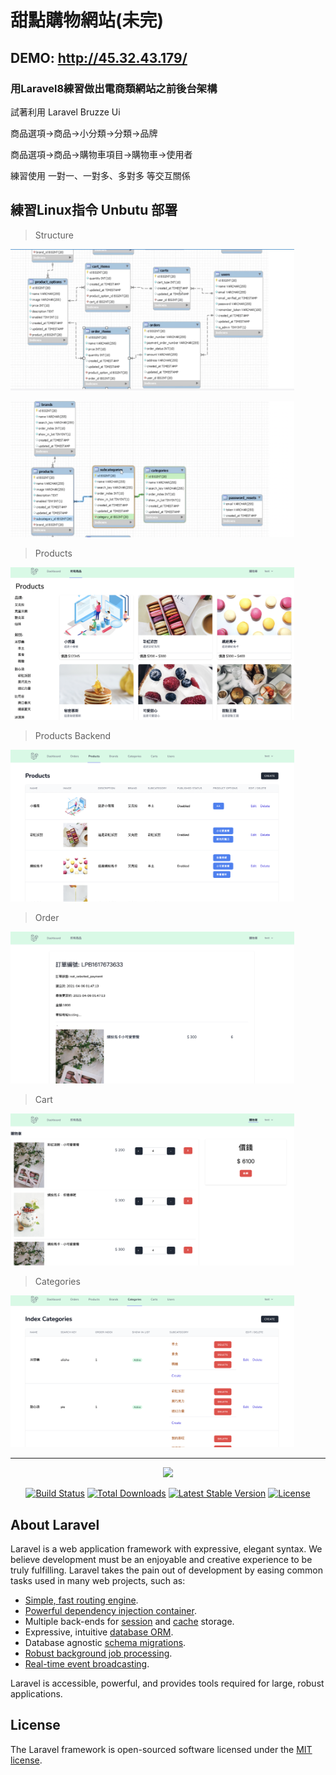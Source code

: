 # 甜點購物網站(未完)

## DEMO: http://45.32.43.179/

### 用Laravel8練習做出電商類網站之前後台架構

試著利用 Laravel Bruzze Ui

商品選項->商品->小分類->分類->品牌

商品選項->商品->購物車項目->購物車->使用者

練習使用 一對一、一對多、多對多 等交互關係

## 練習Linux指令 Unbutu 部署  

>Structure
>
<img src="img/structure.png" width="90%"></img>

<img src="img/structure2.png" width="90%"></img>

>Products
>
<img src="img/products.png" width="90%"></img>

>Products Backend
>
<img src="img/products2.png" width="90%"></img>

>Order
>
<img src="img/order.png" width="90%"></img>

>Cart
>
<img src="img/cart.png" width="90%"></img>

>Categories
>
<img src="img/categories.png" width="90%"></img>


<hr>
<p align="center"><a href="https://laravel.com" target="_blank"><img src="https://raw.githubusercontent.com/laravel/art/master/logo-lockup/5%20SVG/2%20CMYK/1%20Full%20Color/laravel-logolockup-cmyk-red.svg" width="400"></a></p>

<p align="center">
<a href="https://travis-ci.org/laravel/framework"><img src="https://travis-ci.org/laravel/framework.svg" alt="Build Status"></a>
<a href="https://packagist.org/packages/laravel/framework"><img src="https://img.shields.io/packagist/dt/laravel/framework" alt="Total Downloads"></a>
<a href="https://packagist.org/packages/laravel/framework"><img src="https://img.shields.io/packagist/v/laravel/framework" alt="Latest Stable Version"></a>
<a href="https://packagist.org/packages/laravel/framework"><img src="https://img.shields.io/packagist/l/laravel/framework" alt="License"></a>
</p>

## About Laravel

Laravel is a web application framework with expressive, elegant syntax. We believe development must be an enjoyable and creative experience to be truly fulfilling. Laravel takes the pain out of development by easing common tasks used in many web projects, such as:

- [Simple, fast routing engine](https://laravel.com/docs/routing).
- [Powerful dependency injection container](https://laravel.com/docs/container).
- Multiple back-ends for [session](https://laravel.com/docs/session) and [cache](https://laravel.com/docs/cache) storage.
- Expressive, intuitive [database ORM](https://laravel.com/docs/eloquent).
- Database agnostic [schema migrations](https://laravel.com/docs/migrations).
- [Robust background job processing](https://laravel.com/docs/queues).
- [Real-time event broadcasting](https://laravel.com/docs/broadcasting).

Laravel is accessible, powerful, and provides tools required for large, robust applications.


## License

The Laravel framework is open-sourced software licensed under the [MIT license](https://opensource.org/licenses/MIT).
